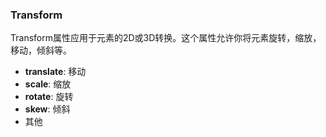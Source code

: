 ### Transform
Transform属性应用于元素的2D或3D转换。这个属性允许你将元素旋转，缩放，移动，倾斜等。

- **translate**: 移动
- **scale**: 缩放
- **rotate**: 旋转
- **skew**: 倾斜
- 其他